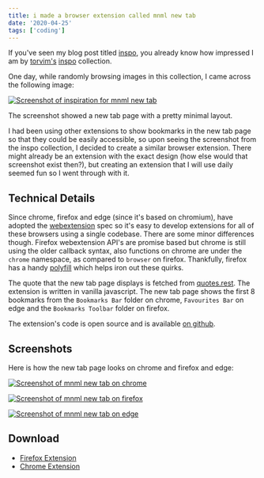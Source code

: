 ```yaml
---
title: i made a browser extension called mnml new tab
date: '2020-04-25'
tags: ['coding']
---
```


If you've seen my blog post titled [inspo](/posts/inspo), you already know how impressed I am by [torvim's](https://torvim.github.io/) [inspo](https://u.teknik.io/E32bU.zip) collection.

One day, while randomly browsing images in this collection, I came across the following image:

[![Screenshot of inspiration for mnml new tab](../../assets/images/mnml-inspo.png#markdown)](../../assets/images/mnml-inspo.png)

The screenshot showed a new tab page with a pretty minimal layout.

I had been using other extensions to show bookmarks  in the new tab page so that they could be easily accessible, so upon seeing the screenshot from the inspo collection, I decided to create a similar browser extension. There might already be an extension with the exact design (how else would that screenshot exist then?), but creating an extension that I will use daily seemed fun so I went through with it.

## Technical Details

Since chrome, firefox and edge (since it's based on chromium), have adopted the [webextension](https://developer.mozilla.org/en-US/docs/Mozilla/Add-ons/WebExtensions) spec so it's easy to develop extensions for all of these browsers using a single codebase. There are some minor differences though. Firefox webextension API's are promise based but chrome is still using the older callback syntax, also functions on chrome are under the `chrome` namespace, as compared to `browser` on firefox. Thankfully, firefox has a handy [polyfill](https://github.com/mozilla/webextension-polyfill) which helps iron out these quirks.

The quote that the new tab page displays is fetched from [quotes.rest](https://quotes.rest/). The extension is written in vanilla javascript. The new tab page shows the first 8 bookmarks from the `Bookmarks Bar` folder on chrome, `Favourites Bar` on edge and the `Bookmarks Toolbar` folder on firefox.

The extension's code is open source and is available [on github](https://github.com/arpitbatra123/mnml-new-tab).

## Screenshots

Here is how the new tab page looks on chrome and firefox and edge:

[![Screenshot of mnml new tab on chrome](../../assets/images/mnml-chrome.png#markdown)](../../assets/images/mnml-chrome.png)

[![Screenshot of mnml new tab on firefox](../../assets/images/mnml-firefox.png#markdown)](../../assets/images/mnml-firefox.png)

[![Screenshot of mnml new tab on edge](../../assets/images/mnml-edge.png#markdown)](../../assets/images/mnml-edge.png)

## Download

- [Firefox Extension](https://addons.mozilla.org/en-GB/firefox/addon/mnml-new-tab/)
- [Chrome Extension](https://chrome.google.com/webstore/detail/mnml-new-tab/mceanpcekehmcfalnmllidcfipajpeml?hl=en)